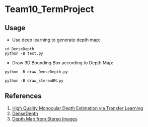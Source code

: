 # Team10_TermProject

## Usage
* Use deep learning to generate depth map: 
```
cd DenseDepth
python -B test.py
```
* Draw 3D Bounding Box according to Depth Map: 
```
python -B draw_DenseDepth.py
```

```
python -B draw_stereoBM.py
```

## References
1) [High Quality Monocular Depth Estimation via Transfer Learning](https://arxiv.org/abs/1812.11941)
2) [DenseDepth](https://github.com/ialhashim/DenseDepth)
3) [Depth Map from Stereo Images](https://docs.opencv.org/3.4/dd/d53/tutorial_py_depthmap.html)
